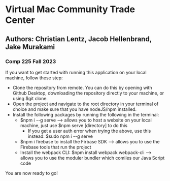 # Virtual Mac Community Trade Center 
## Authors: Christian Lentz, Jacob Hellenbrand, Jake Murakami 
### Comp 225 Fall 2023

If you want to get started with running this application on your local machine, follow these step:

- Clone the repository from remote. You can do this by opening with Github Desktop, downloading the repository directly to your machine, or using $git clone.
- Open the project and navigate to the root directory in your terminal of choice and make sure that you have nodeJS/npm installed.
- Install the following packages by running the following in the terminal: 
  - $npm i --g serve --> allows you to host a website on your local machine, just use $npm serve [directory] to do this 
    - If you get a user auth error when trying the above, use this instead: $sudo npm i --g serve
  - $npm i firebase to install the Firbase SDK --> allows you to use the Firebase tools that run the project
  - Install the webpack CLI: $npm install webpack webpack-cli --> allows you to use the moduler bundler which comiles our Java Script code

You are now ready to go! 

